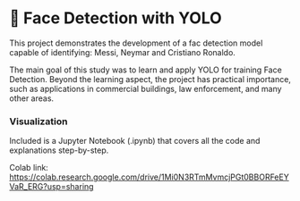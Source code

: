 # 📝 Face Detection with YOLO

This project demonstrates the development of a fac detection model capable of identifying: Messi, Neymar and Cristiano Ronaldo.

The main goal of this study was to learn and apply YOLO for training Face Detection. Beyond the learning aspect, the project has practical importance, such as applications in commercial buildings, law enforcement, and many other areas.

### Visualization
Included is a Jupyter Notebook (.ipynb) that covers all the code and explanations step-by-step.

Colab link: https://colab.research.google.com/drive/1Mi0N3RTmMvmcjPGt0BBORFeEYVaR_ERG?usp=sharing
